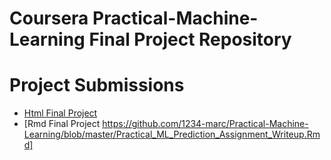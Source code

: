 # Coursera Practical-Machine-Learning Final Project Repository

# Project Submissions

- [Html Final Project](Practical_ML_Prediction_Assignment_Writeup.html)
- [Rmd Final Project  https://github.com/1234-marc/Practical-Machine-Learning/blob/master/Practical_ML_Prediction_Assignment_Writeup.Rmd]
